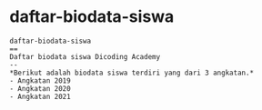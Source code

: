 # daftar-biodata-siswa

    daftar-biodata-siswa
    ==
    Daftar biodata siswa Dicoding Academy
    --
    *Berikut adalah biodata siswa terdiri yang dari 3 angkatan.*
    - Angkatan 2019
    - Angkatan 2020
    - Angkatan 2021
